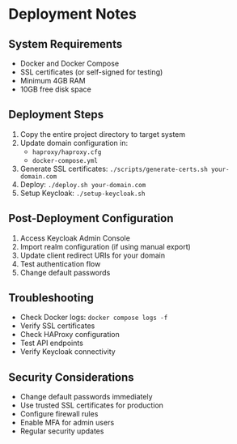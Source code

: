 # Deployment Notes

## System Requirements
- Docker and Docker Compose
- SSL certificates (or self-signed for testing)
- Minimum 4GB RAM
- 10GB free disk space

## Deployment Steps
1. Copy the entire project directory to target system
2. Update domain configuration in:
   - `haproxy/haproxy.cfg`
   - `docker-compose.yml`
3. Generate SSL certificates: `./scripts/generate-certs.sh your-domain.com`
4. Deploy: `./deploy.sh your-domain.com`
5. Setup Keycloak: `./setup-keycloak.sh`

## Post-Deployment Configuration
1. Access Keycloak Admin Console
2. Import realm configuration (if using manual export)
3. Update client redirect URIs for your domain
4. Test authentication flow
5. Change default passwords

## Troubleshooting
- Check Docker logs: `docker compose logs -f`
- Verify SSL certificates
- Check HAProxy configuration
- Test API endpoints
- Verify Keycloak connectivity

## Security Considerations
- Change default passwords immediately
- Use trusted SSL certificates for production
- Configure firewall rules
- Enable MFA for admin users
- Regular security updates
